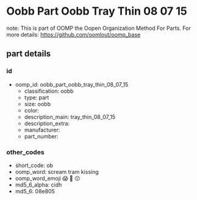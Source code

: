 # Oobb Part Oobb Tray Thin 08 07 15  

note: This is part of OOMP the Oopen Organization Method For Parts. For more details: https://github.com/oomlout/oomp_base

##  part details





### id
* oomp_id: oobb_part_oobb_tray_thin_08_07_15
  * classification: oobb
  * type: part
  * size: oobb
  * color: 
  * description_main: tray_thin_08_07_15
  * description_extra: 
  * manufacturer: 
  * part_number: 

### other_codes
* short_code: ob
* oomp_word: scream tram kissing
* oomp_word_emoji :scream: :tram: :kissing:
* md5_6_alpha: cidh
* md5_6: 08e805
